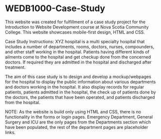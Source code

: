 # WEDB1000-Case-Study
This website was created for fulfillment of a case study project for the Introduction to Website Development course at Nova Scotia Community College. This website showcases mobile-first design, HTML and CSS.

Case Study Instructions:
XYZ hospital is a multi specialty hospital that includes a number of departments, rooms, doctors, nurses, compounders, and other staff working in the hospital. Patients having different kinds of ailments come to the hospital and get checkup done from the concerned doctors. If required they are admitted in the hospital and discharged after treatment.

The aim of this case study is to design and develop a mockup/webpages for the hospital to display the public information about various departments and doctors working in the hospital. It also display records for regular patients, patients admitted in the hospital, the check up of patients done by the doctors, the patients that have been operated, and patients discharged from the hospital.

NOTE: 
As the website is build only using HTML and CSS, there is no functionality in the forms or login pages. 
Emergency Department, General Surgery and ICU are the only pages from the Departments section which have been populated, the rest of the department pages are placeholder links.
